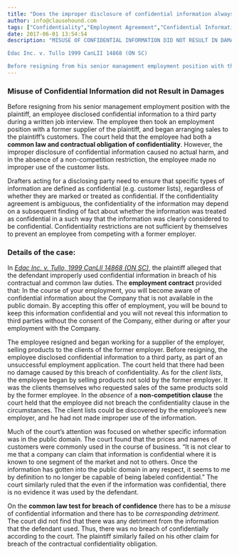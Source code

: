 ```yaml
---
title: "Does the improper disclosure of confidential information always result in damages?"
author: info@clausehound.com
tags: ["Confidentiality","Employment Agreement","Confidential Information","Non-competition","Confidentiality Agreement","info@clausehound.com"]
date: 2017-06-01 13:54:54
description: "MISUSE OF CONFIDENTIAL INFORMATION DID NOT RESULT IN DAMAGES

Edac Inc. v. Tullo 1999 CanLII 14868 (ON SC)

Before resigning from his senior management employment position with the plaintiff, an emplo..."
---
```


### Misuse of Confidential Information did not Result in Damages



Before resigning from his senior management employment position with the plaintiff, an employee disclosed confidential information to a third party during a written job interview. The employee then took an employment position with a former supplier of the plaintiff, and began arranging sales to the plaintiff’s customers. The court held that the employee had both a **common law and contractual obligation of confidentiality**. However, the improper disclosure of confidential information caused no actual harm, and in the absence of a non-competition restriction, the employee made no improper use of the customer lists.

Drafters acting for a disclosing party need to ensure that specific types of information are defined as confidential (e.g. customer lists), regardless of whether they are marked or treated as confidential. If the confidentiality agreement is ambiguous, the confidentiality of the information may depend on a subsequent finding of fact about whether the information was treated as confidential in a such way that the information was clearly considered to be confidential. Confidentiality restrictions are not sufficient by themselves to prevent an employee from competing with a former employer.

### Details of the case:

In [*Edac Inc. v. Tullo, 1999 CanLII 14868 (ON SC)*](https://www.canlii.org/en/on/onsc/doc/1999/1999canlii14868/1999canlii14868.html), the plaintiff alleged that the defendant improperly used confidential information in breach of his contractual and common law duties. The **employment contract** provided that: In the course of your employment, you will become aware of confidential information about the Company that is not available in the public domain. By accepting this offer of employment, you will be bound to keep this information confidential and you will not reveal this information to third parties without the consent of the Company, either during or after your employment with the Company. 

The employee resigned and began working for a supplier of the employer, selling products to the clients of the former employer. Before resigning, the employee disclosed confidential information to a third party, as part of an unsuccessful employment application. The court held that there had been no damage caused by this breach of confidentiality. As for the *client lists*, the employee began by selling products not sold by the former employer. It was the clients themselves who requested sales of the same products sold by the former employee. In the *absence* of a **non-competition clause** the court held that the employee did not breach the confidentiality clause in the circumstances. The client lists could be discovered by the employee’s new employer, and he had not made improper use of the information.

Much of the court’s attention was focused on whether specific information was in the public domain. The court found that the prices and names of customers were commonly used in the course of business. “It is not clear to me that a company can claim that information is confidential where it is known to one segment of the market and not to others. Once the information has gotten into the public domain in any respect, it seems to me by definition to no longer be capable of being labeled confidential.” The court similarly ruled that the even if the information was confidential, there is no evidence it was used by the defendant. 

On the **common law test for breach of confidence** there has to be a *misuse* of confidential information and there has to be *corresponding detriment*. The court did not find that there was any detriment from the information that the defendant used. Thus, there was no breach of confidentially according to the court. The plaintiff similarly failed on his other claim for breach of the contractual confidentiality obligation.

